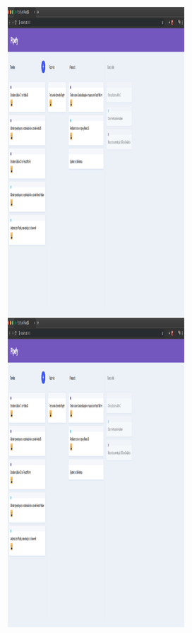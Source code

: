 <p align="center">
    <img src="https://github.com/isaacmirandacampos/pipefyReactJS/blob/master/web/src/assets/first.png" width="400" height="700">
    <img src="https://github.com/isaacmirandacampos/pipefyReactJS/blob/master/web/src/assets/first.png" width="400" height="700">
</p>
